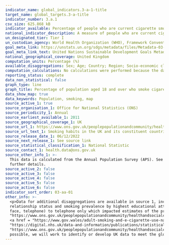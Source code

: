 ```yaml
---
indicator_name: global_indicators.3-a-1-title
target_name: global_targets.3-a-title
indicator_number: 3.a.1
csv_size: 625.868 kB
indicator_available: Percentage of people who are current cigarette smokers aged 18 years and older
national_indicator_description: A measure of people who are current cigarette smokers in relation to all persons aged 18 years and older. 
un_designated_tier: Tier I
un_custodian_agency: World Health Organization (WHO), Framework Convention on Tobacco Control (FCTC)
goal_meta_link: https://unstats.un.org/sdgs/metadata/files/Metadata-03-0a-01.pdf
goal_meta_link_text: United Nations Sustainable Development Goals Metadata (PDF 866 KB)
national_geographical_coverage: United Kingdom
computation_units: Percentage (%)
available_disaggregations: Sex; Age; Country; Region; Socio-economic classification; Ethnicity; Country of birth
computation_calculations: No calculations were performed because the data is readily available in the required format from the source.
reporting_status: complete
data_non_statistical: false
graph_type: line
graph_title: Percentage of population aged 18 and over who smoke cigarettes
data_show_map: true
data_keywords: Population, smoking, map
source_active_1: true
source_organisation_1: Office for National Statistics (ONS)
source_periodicity_1: Annual
source_earliest_available_1: 2011
source_geographical_coverage_1: UK
source_url_1: https://www.ons.gov.uk/peoplepopulationandcommunity/healthandsocialcare/healthandlifeexpectancies/datasets/smokinghabitsintheukanditsconstituentcountries
source_url_text_1: Smoking habits in the UK and its constituent countries
source_release_date_1: 06/12/2022
source_next_release_1: See source link
source_statistical_classification_1: National Statistic
source_contact_1: health.data@ons.gov.uk
source_other_info_1: >-
  This data is calculated from the Annual Population Survey (APS). See the <a href = "https://www.ons.gov.uk/peoplepopulationandcommunity/healthandsocialcare/healthandlifeexpectancies/bulletins/adultsmokinghabitsingreatbritain/latest">'Adult Smoking Habits in the UK, 2021 report'</a> for
  further details.
source_active_2: false
source_active_3: false
source_active_4: false
source_active_5: false
source_active_6: false
indicator_sort_order: 03-aa-01
other_info: >-
  <p>Data for additional disaggregations are available in source 1, including data for smoking prevalence in English counties, smoking prevalence in English Clinical Commissioning Groups and Welsh Local Health Boards, smoking prevalence by economic activity, smoking prevalence by
  relationship status and smoking prevalence by highest educational attainment. Note that smoking prevalence by economic activity is only for ages 18 to 64.</p><p>Due to the coronavirus (COVID-19) pandemic, in March 2020, the data collection mode for APS changed from mixed mode (face-to-
  face, telephone) to telephone only which impacted estimates of the proportion of adults who smoke cigarettes. For more information, see the <a href =
  "https://www.ons.gov.uk/peoplepopulationandcommunity/healthandsocialcare/drugusealcoholandsmoking/methodologies/adultsmokinghabitsintheukmethodology">Adult smoking habits in the UK methodology</a> article.</p><p>Other sources of smoking data for the devolved administrations include the
  <a href = "https://www.gov.wales/adult-smoking-and-e-cigarette-use-national-survey-wales-april-2018-march-2019">National Survey for Wales</a>, the <a href = "https://www.gov.scot/publications/scottish-health-survey-2021-volume-1-main-report">Scottish Health Survey</a> and the <a href =
  "https://digital.nhs.uk/data-and-information/publications/statistical/health-survey-for-england">Health Survey for England.</a> Opinions and Lifestyle Survey data for <a href =
  "https://www.ons.gov.uk/peoplepopulationandcommunity/healthandsocialcare/drugusealcoholandsmoking/datasets/adultsmokinghabitsingreatbritain">Adult smoking habits in Great Britain</a> is also available.</p><p> This indicator is being used as an approximation of the UN SDG Indicator. Where
  possible, we will work to identify or develop UK data to meet the global indicator specification. This indicator has been identified in collaboration with topic experts.
---
```

